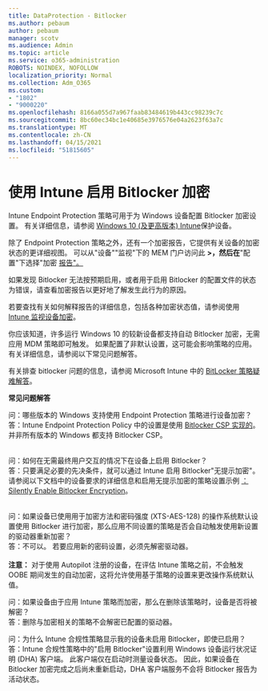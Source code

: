 ```yaml
---
title: DataProtection - Bitlocker
ms.author: pebaum
author: pebaum
manager: scotv
ms.audience: Admin
ms.topic: article
ms.service: o365-administration
ROBOTS: NOINDEX, NOFOLLOW
localization_priority: Normal
ms.collection: Adm_O365
ms.custom:
- "1802"
- "9000220"
ms.openlocfilehash: 8166a055d7a967faab83484619b443cc98239c7c
ms.sourcegitcommit: 8bc60ec34bc1e40685e3976576e04a2623f63a7c
ms.translationtype: MT
ms.contentlocale: zh-CN
ms.lasthandoff: 04/15/2021
ms.locfileid: "51815605"
---
```

# <a name="enabling-bitlocker-encryption-with-intune"></a>使用 Intune 启用 Bitlocker 加密

Intune Endpoint Protection 策略可用于为 Windows 设备配置 Bitlocker 加密设置。 有关详细信息，请参阅 [Windows 10 (及更高版本) Intune](https://docs.microsoft.com/intune/endpoint-protection-windows-10#windows-encryption)保护设备。

除了 Endpoint Protection 策略之外，还有一个加密报告，它提供有关设备的加密状态的更详细视图。 可以从"设备""监视"下的 MEM 门户访问此 **>，然后在**"配置"下选择"加密 [报告"。](https://endpoint.microsoft.com/#blade/Microsoft_Intune_DeviceSettings/DevicesMonitorMenu/encryptionReport)

如果发现 Bitlocker 无法按预期启用，或者用于启用 Bitlocker 的配置文件的状态为错误，请查看加密报告以更好地了解发生此行为的原因。

若要查找有关如何解释报告的详细信息，包括各种加密状态值，请参阅使用 [Intune 监视设备加密](https://docs.microsoft.com/mem/intune/protect/encryption-monitor)。

你应该知道，许多运行 Windows 10 的较新设备都支持自动 Bitlocker 加密，无需应用 MDM 策略即可触发。 如果配置了非默认设置，这可能会影响策略的应用。 有关详细信息，请参阅以下常见问题解答。

有关排查 bitlocker 问题的信息，请参阅 Microsoft Intune 中的 [BitLocker 策略疑难解答](https://docs.microsoft.com/intune/protect/troubleshoot-bitlocker-policies)。
 
 
**常见问题解答**

问：哪些版本的 Windows 支持使用 Endpoint Protection 策略进行设备加密？<br>
答：Intune Endpoint Protection Policy 中的设置是使用 [Bitlocker CSP 实现的](https://docs.microsoft.com/windows/client-management/mdm/bitlocker-csp)。 并非所有版本的 Windows 都支持 Bitlocker CSP。 <br><br>

问：如何在无需最终用户交互的情况下在设备上启用 Bitlocker？<br>
答：只要满足必要的先决条件，就可以通过 Intune 启用 Bitlocker"无提示加密"。 请参阅以下文档中的设备要求的详细信息和启用无提示加密的策略设置示例 [：Silently Enable Bitlocker Encryption](https://docs.microsoft.com/mem/intune/protect/encrypt-devices#silently-enable-bitlocker-on-devices)。 <br><br>

问：如果设备已使用用于加密方法和密码强度 (XTS-AES-128) 的操作系统默认设置使用 Bitlocker 进行加密，那么应用不同设置的策略是否会自动触发使用新设置的驱动器重新加密？<br>
答：不可以。 若要应用新的密码设置，必须先解密驱动器。<br><br>
**注意：** 对于使用 Autopilot 注册的设备，在评估 Intune 策略之前，不会触发 OOBE 期间发生的自动加密，这将允许使用基于策略的设置来更改操作系统默认值。
 
问：如果设备由于应用 Intune 策略而加密，那么在删除该策略时，设备是否将被解密？<br>
答：删除与加密相关的策略不会解密已配置的驱动器。
 
问：为什么 Intune 合规性策略显示我的设备未启用 Bitlocker，即使已启用？<br>
答：Intune 合规性策略中的"启用 Bitlocker"设置利用 Windows 设备运行状况证明 (DHA) 客户端。 此客户端仅在启动时测量设备状态。 因此，如果设备在 Bitlocker 加密完成之后尚未重新启动，DHA 客户端服务不会将 Bitlocker 报告为活动状态。
 
 